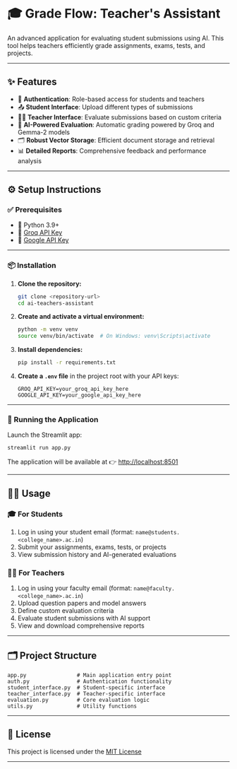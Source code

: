 # 🎓 Grade Flow: Teacher's Assistant

An advanced application for evaluating student submissions using AI. This tool helps teachers efficiently grade assignments, exams, tests, and projects.

---

## ✨ Features

- 🔐 **Authentication**: Role-based access for students and teachers  
- 📤 **Student Interface**: Upload different types of submissions  
- 🧑‍🏫 **Teacher Interface**: Evaluate submissions based on custom criteria  
- 🤖 **AI-Powered Evaluation**: Automatic grading powered by Groq and Gemma-2 models  
- 🗂️ **Robust Vector Storage**: Efficient document storage and retrieval  
- 📊 **Detailed Reports**: Comprehensive feedback and performance analysis  

---

## ⚙️ Setup Instructions

### ✅ Prerequisites

- 🐍 Python 3.9+  
- 🔑 [Groq API Key](https://console.groq.com/)  
- 🔑 [Google API Key](https://console.cloud.google.com/)

---

### 📦 Installation

1. **Clone the repository:**
   ```bash
   git clone <repository-url>
   cd ai-teachers-assistant
   ```

2. **Create and activate a virtual environment:**
   ```bash
   python -m venv venv
   source venv/bin/activate  # On Windows: venv\Scripts\activate
   ```

3. **Install dependencies:**
   ```bash
   pip install -r requirements.txt
   ```

4. **Create a `.env` file** in the project root with your API keys:
   ```env
   GROQ_API_KEY=your_groq_api_key_here
   GOOGLE_API_KEY=your_google_api_key_here
   ```

---

### 🚀 Running the Application

Launch the Streamlit app:
```bash
streamlit run app.py
```

The application will be available at 👉 [http://localhost:8501](http://localhost:8501)

---

## 👩‍🏫 Usage

### 🎓 For Students

1. Log in using your student email (format: `name@students.<college_name>.ac.in`)  
2. Submit your assignments, exams, tests, or projects  
3. View submission history and AI-generated evaluations  

### 🧑‍🏫 For Teachers

1. Log in using your faculty email (format: `name@faculty.<college_name>.ac.in`)  
2. Upload question papers and model answers  
3. Define custom evaluation criteria  
4. Evaluate student submissions with AI support  
5. View and download comprehensive reports  

---

## 🗂️ Project Structure

```
app.py                # Main application entry point  
auth.py               # Authentication functionality  
student_interface.py  # Student-specific interface  
teacher_interface.py  # Teacher-specific interface  
evaluation.py         # Core evaluation logic  
utils.py              # Utility functions  
```

---

## 📄 License

This project is licensed under the [MIT License](LICENSE)

---

